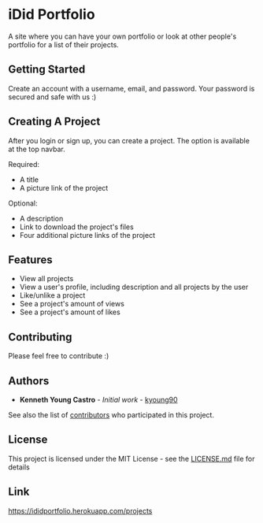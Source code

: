 # iDid Portfolio

A site where you can have your own portfolio or look at other people's portfolio for a list of their projects.

## Getting Started

Create an account with a username, email, and password. Your password is secured and safe with us :)

## Creating A Project

After you login or sign up, you can create a project. The option is available at the top navbar. 

Required:
  - A title
  - A picture link of the project 

Optional:
  - A description
  - Link to download the project's files
  - Four additional picture links of the project
  
## Features

* View all projects
* View a user's profile, including description and all projects by the user
* Like/unlike a project
* See a project's amount of views
* See a project's amount of likes

## Contributing

Please feel free to contribute :)

## Authors

* **Kenneth Young Castro** - *Initial work* - [kyoung90](https://github.com/kyoung90)

See also the list of [contributors](https://github.com/kyoung90/country/graphs/contributors) who participated in this project.

## License

This project is licensed under the MIT License - see the [LICENSE.md](LICENSE.md) file for details

## Link

https://ididportfolio.herokuapp.com/projects
